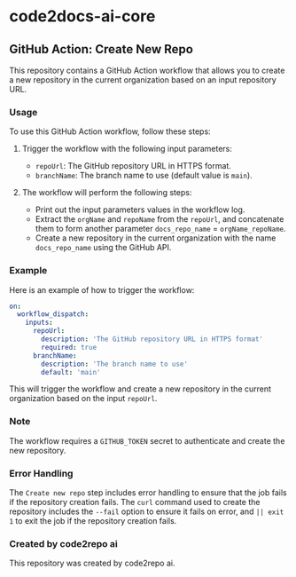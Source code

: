 # code2docs-ai-core

## GitHub Action: Create New Repo

This repository contains a GitHub Action workflow that allows you to create a new repository in the current organization based on an input repository URL.

### Usage

To use this GitHub Action workflow, follow these steps:

1. Trigger the workflow with the following input parameters:
   - `repoUrl`: The GitHub repository URL in HTTPS format.
   - `branchName`: The branch name to use (default value is `main`).

2. The workflow will perform the following steps:
   - Print out the input parameters values in the workflow log.
   - Extract the `orgName` and `repoName` from the `repoUrl`, and concatenate them to form another parameter `docs_repo_name` = `orgName_repoName`.
   - Create a new repository in the current organization with the name `docs_repo_name` using the GitHub API.

### Example

Here is an example of how to trigger the workflow:

```yaml
on:
  workflow_dispatch:
    inputs:
      repoUrl:
        description: 'The GitHub repository URL in HTTPS format'
        required: true
      branchName:
        description: 'The branch name to use'
        default: 'main'
```

This will trigger the workflow and create a new repository in the current organization based on the input `repoUrl`.

### Note

The workflow requires a `GITHUB_TOKEN` secret to authenticate and create the new repository.

### Error Handling

The `Create new repo` step includes error handling to ensure that the job fails if the repository creation fails. The `curl` command used to create the repository includes the `--fail` option to ensure it fails on error, and `|| exit 1` to exit the job if the repository creation fails.

### Created by code2repo ai

This repository was created by code2repo ai.
